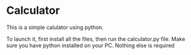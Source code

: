 # Calculator

This is a simple calulator using python.

To launch it, first install all the files, then run the calculator.py file.
Make sure you have python installed on your PC.
Nothing else is required
